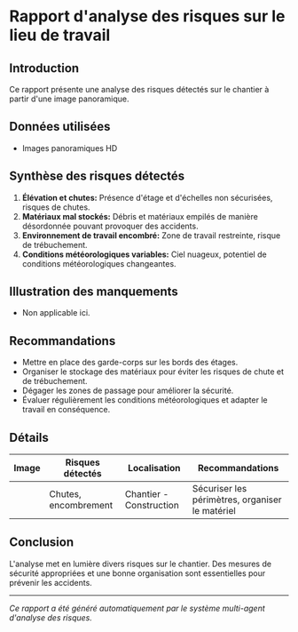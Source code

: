 # Rapport d'analyse des risques sur le lieu de travail
## Introduction
Ce rapport présente une analyse des risques détectés sur le chantier à partir d'une image panoramique.

## Données utilisées
- Images panoramiques HD

## Synthèse des risques détectés
1. **Élévation et chutes:** Présence d'étage et d'échelles non sécurisées, risques de chutes.
2. **Matériaux mal stockés:** Débris et matériaux empilés de manière désordonnée pouvant provoquer des accidents.
3. **Environnement de travail encombré:** Zone de travail restreinte, risque de trébuchement.
4. **Conditions météorologiques variables:** Ciel nuageux, potentiel de conditions météorologiques changeantes.

## Illustration des manquements
- Non applicable ici.

## Recommandations
- Mettre en place des garde-corps sur les bords des étages.
- Organiser le stockage des matériaux pour éviter les risques de chute et de trébuchement.
- Dégager les zones de passage pour améliorer la sécurité.
- Évaluer régulièrement les conditions météorologiques et adapter le travail en conséquence.

## Détails
| Image | Risques détectés     | Localisation                  | Recommandations                                   |
|-------|----------------------|-------------------------------|---------------------------------------------------|
|       | Chutes, encombrement | Chantier - Construction       | Sécuriser les périmètres, organiser le matériel    |

## Conclusion
L'analyse met en lumière divers risques sur le chantier. Des mesures de sécurité appropriées et une bonne organisation sont essentielles pour prévenir les accidents. 

---
*Ce rapport a été généré automatiquement par le système multi-agent d'analyse des risques.*
